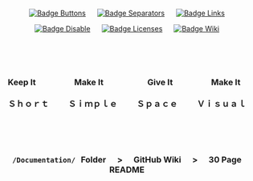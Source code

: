 
<div align = center>

<br>
<br>
<br>

[![Badge Buttons]][Buttons]    
[![Badge Separators]][Separators]    
[![Badge Links]][Links]

[![Badge Disable]][Disable]    
[![Badge Licenses]][Licenses]    
[![Badge Wiki]][Wiki]

<br>
<br>
<br>

###  Keep It              Make It                Give It              Make It   <br><br>Ｓｈｏｒｔ       Ｓｉｍｐｌｅ       Ｓｐａｃｅ       Ｖｉｓｕａｌ

<br>
<br>
<br>

### `/Documentation/`  Folder    **>**    GitHub Wiki    **>**    30 Page README

<br>
<br>
<br>
<br>
<br>
<br>
<br>
<br>
<br>
<br>
<br>
<br>
<br>
<br>
<br>
<br>
<br>
<br>
<br>
<br>

</div>


<!----------------------------------------------------------------------------->

[Separators]: https://github.com/MarkedDown/Separators 'List of markdown separators'
[Licenses]: https://github.com/MarkedDown/Licenses 'Lots of license badges'
[Buttons]: https://github.com/MarkedDown/Buttons 'How to make buttons'
[Disable]: https://github.com/MarkedDown/Disable 'How to disable unused features'
[Links]: https://github.com/MarkedDown/Links 'How to better use links'
[Wiki]: https://github.com/MarkedDown/Wiki 'Why not to use GitHub Wiki'

<!----------------------------------[ Badges ]--------------------------------->

[Badge Separators]: https://img.shields.io/badge/Separators-008C99?style=for-the-badge&logoColor=white&logo=ONLYOFFICE
[Badge Licenses]: https://img.shields.io/badge/Licenses-EF9421?style=for-the-badge&logoColor=white&logo=Unlicense
[Badge Buttons]: https://img.shields.io/badge/Buttons-37a779?style=for-the-badge&logoColor=white&logo=Openlayers
[Badge Disable]: https://img.shields.io/badge/Disable-ad1c51?style=for-the-badge&logoColor=white&logo=RenovateBot
[Badge Links]: https://img.shields.io/badge/Links-00B2FF?style=for-the-badge&logoColor=white&logo=Fing
[Badge Wiki]: https://img.shields.io/badge/Wiki-8B8B8B?style=for-the-badge&logoColor=white&logo=Wikipedia

